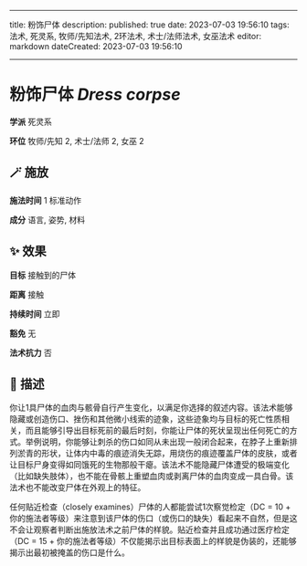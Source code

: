
---
title: 粉饰尸体
description: 
published: true
date: 2023-07-03 19:56:10
tags: 法术, 死灵系, 牧师/先知法术, 2环法术, 术士/法师法术, 女巫法术
editor: markdown
dateCreated: 2023-07-03 19:56:10

---

# **粉饰尸体** *Dress corpse*

**学派** 死灵系 

**环位** 牧师/先知 2, 术士/法师 2, 女巫 2

## 🪄 施放

**施法时间** 1 标准动作

**成分** 语言, 姿势, 材料

## ✨ 效果 

**目标** 接触到的尸体 

**距离** 接触  

**持续时间** 立即 

**豁免** 无

**法术抗力** 否

## 📖 描述

你让1具尸体的血肉与骸骨自行产生变化，以满足你选择的叙述内容。该法术能够隐藏或创造伤口、挫伤和其他微小线索的迹象，这些迹象均与目标的死亡性质相关，而且能够引导出目标死前的最后时刻，你能让尸体的死状呈现出任何死亡的方式。举例说明，你能够让刺杀的伤口如同从未出现一般闭合起来，在脖子上重新排列淤青的形状，让体内中毒的痕迹消失无踪，用烧伤的痕迹覆盖尸体的皮肤，或者让目标尸身变得如同饿死的生物那般干瘪。该法术不能隐藏尸体遭受的极端变化（比如缺失肢体），也不能在骨骸上重塑血肉或剥离尸体的血肉变成一具白骨。该法术也不能改变尸体在外观上的特征。

任何贴近检查（closely examines）尸体的人都能尝试1次察觉检定（DC = 10 + 你的施法者等级）来注意到该尸体的伤口（或伤口的缺失）看起来不自然，但是这不会让观察者判断出施放法术之前尸体的样貌。贴近检查并且成功通过医疗检定（DC = 15 + 你的施法者等级）不仅能揭示出目标表面上的样貌是伪装的，还能够揭示出最初被掩盖的伤口是什么。
    